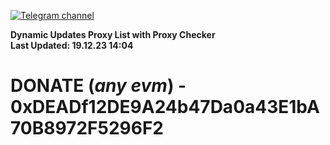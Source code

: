 [![Telegram channel](https://img.shields.io/endpoint?url=https://runkit.io/damiankrawczyk/telegram-badge/branches/master?url=https://t.me/n4z4v0d)](https://t.me/n4z4v0d) 

**Dynamic Updates Proxy List with Proxy Checker**  
**Last Updated: 19.12.23 14:04**

# DONATE (_any evm_) - 0xDEADf12DE9A24b47Da0a43E1bA70B8972F5296F2
